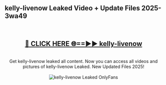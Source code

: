 <h2>kelly-livenow Leaked Video + Update Files 2025- 3wa49</h2>
<br>
<div align="center">
<h2><a href="https://libra.edu.pl?kelly-livenow" rel="nofollow">🔴 CLICK HERE 🌐==►► kelly-livenow</a></h2>
<br>
Get kelly-livenow leaked all content. Now you can access all videos and pictures of kelly-livenow Leaked. New Updated Files 2025!
<br>
<br>
<a href="https://libra.edu.pl?kelly-livenow" rel="nofollow" data-target="animated-image.originalLink"><img src="https://i.ibb.co.com/WyWwxjT/player-gif2.gif" alt="kelly-livenow Leaked OnlyFans" style="max-width: 100%; display: inline-block;" data-target="animated-image.originalImage"></a>
</div>
<br>